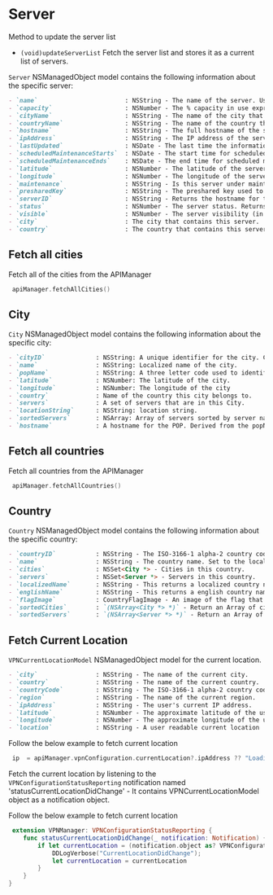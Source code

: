 # Server

  Method to update the server list
- `(void)updateServerList`
  Fetch the server list and stores it as a current list of servers.

`Server` NSManagedObject model contains the following information about the specific server:
```markdown
- `name`                        : NSString - The name of the server. Usually the hostname.
- `capacity`                    : NSNumber - The % capacity in use expressed as an integer.
- `cityName`                    : NSString - The name of the city that contains this server.
- `countryName`                 : NSString - The name of the country that contains this server.
- `hostname`                    : NSString - The full hostname of the server.
- `ipAddress`                   : NSString - The IP address of the server.
- `lastUpdated`                 : NSDate - The last time the information about this server was updated.
- `scheduledMaintenanceStarts`  : NSDate - The start time for scheduled maintenance on this server.
- `scheduledMaintenanceEnds`    : NSDate - The end time for scheduled maintenance on this server.
- `latitude`                    : NSNumber - The latitude of the server location.
- `longitude`                   : NSNumber - The longitude of the server location.
- `maintenance`                 : NSString - Is this server under maintenance or not.
- `presharedKey`                : NSString - The preshared key used to connect to this server.
- `serverID`                    : NSString - Returns the hostname for the server.
- `status`                      : NSNumber - The server status. Returns 1 if not under maintenance else 0.
- `visible`                     : NSNumber - The server visibility (in the server list). Returns 1 if not under maintenance and 0 if under maintenance.
- `city`                        : The city that contains this server.
- `country`                     : The country that contains this server.
```

## Fetch all cities
 Fetch all of the cities from the APIManager
 ```swift
  apiManager.fetchAllCities()
```

## City
 `City` NSManagedObject model contains the following information about the specific city:

```markdown
- `cityID`              : NSString: A unique identifier for the city. Composed of cityName:countryCode.
- `name`                : NSString: Localized name of the city.
- `popName`             : NSString: A three letter code used to identify the POP.
- `latitude`            : NSNumber: The latitude of the city.
- `longitude`           : NSNumber: The longitude of the city
- `country`             : Name of the country this city belongs to.
- `servers`             : A set of servers that are in this City.
- `locationString`      : NSString: location string.
- `sortedServers`       : NSArray: Array of servers sorted by server name.
- `hostname`            : A hostname for the POP. Derived from the popName and the popHostname.
```

## Fetch all countries
Fetch all countries from the APIManager
```swift
 apiManager.fetchAllCountries()
```
        
## Country 
  `Country` NSManagedObject model contains the following information about the specific country:

```markdown
- `countryID`           : NSString - The ISO-3166-1 alpha-2 country code for the country.
- `name`                : NSString - The country name. Set to the localizedName on fetch/insert.
- `cities`              : NSSet<City *> - Cities in this country.
- `servers`             : NSSet<Server *> - Servers in this country.
- `localizedName`       : NSString - This returns a localized country name.
- `englishName`         : NSString - This returns a english country name.
- `flagImage`           : CountryFlagImage - An image of the flag that can be used by consumers of the country.
- `sortedCities`        : `(NSArray<City *> *)` - Return an Array of cities sorted by city name.
- `sortedServers`       : `(NSArray<Server *> *)` - Return an Array of servers sorted by server name.
```

## Fetch Current Location
`VPNCurrentLocationModel` NSManagedObject model for the current location.

```markdown
- `city`                : NSString - The name of the current city.
- `country`             : NSString - The name of the current country.
- `countryCode`         : NSString - The ISO-3166-1 alpha-2 country code for the current country.
- `region`              : NSString - The name of the current region.
- `ipAddress`           : NSString - The user's current IP address.
- `latitude`            : NSNumber - The approximate latitude of the user
- `longitude`           : NSNumber - The approximate longitude of the user
- `location`            : NSString - A user readable current location
```

Follow the below example to fetch current location
```swift
 ip  = apiManager.vpnConfiguration.currentLocation?.ipAddress ?? "Loading"
```

Fetch the current location by listening to the `VPNConfigurationStatusReporting` notification named 'statusCurrentLocationDidChange'
    - It contains VPNCurrentLocationModel object as a notification object.

Follow the below example to fetch current location
```swift
 extension VPNManager: VPNConfigurationStatusReporting {
    func statusCurrentLocationDidChange(_ notification: Notification) {
        if let currentLocation = (notification.object as? VPNConfiguration)?.currentLocation {
            DDLogVerbose("CurrentLocationDidChange");
            let currentLocation = currentLocation
        }
    }
}
```

